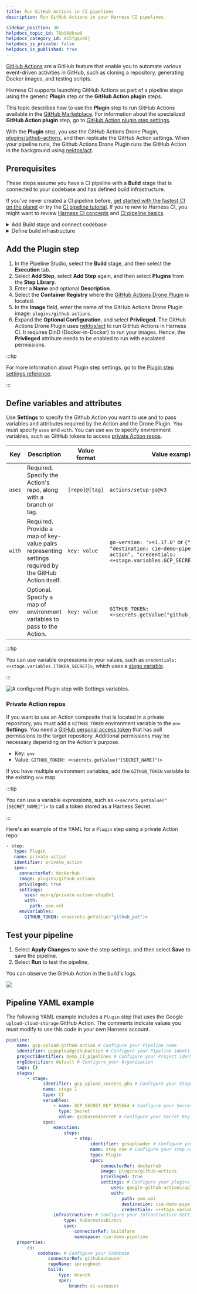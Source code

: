 ```yaml
---
title: Run GitHub Actions in CI pipelines
description: Run GitHub Actions in your Harness CI pipelines.

sidebar_position: 30
helpdocs_topic_id: 7kb90dkxw0
helpdocs_category_id: ei5fgqxb0j
helpdocs_is_private: false
helpdocs_is_published: true
---
```


[GitHub Actions](https://docs.github.com/en/actions/learn-github-actions/understanding-github-actions) are a GitHub feature that enable you to automate various event-driven activities in GitHub, such as cloning a repository, generating Docker images, and testing scripts.

Harness CI supports launching GitHub Actions as part of a pipeline stage using the generic **Plugin** step or the **GitHub Action plugin** steps.

This topic describes how to use the **Plugin** step to run GitHub Actions available in the [GitHub Marketplace](https://github.com/marketplace?category=&query=&type=actions&verification=). For information about the specialized **GitHub Action plugin** step, go to [GitHub Action plugin step settings](../../ci-technical-reference/ci-github-action-step.md).

With the **Plugin** step, you use the GitHub Actions Drone Plugin, [plugins/github-actions](https://github.com/drone-plugins/github-actions), and then replicate the GitHub Action settings. When your pipeline runs, the Github Actions Drone Plugin runs the GitHub Action in the background using [nektos/act](https://github.com/nektos/act).

## Prerequisites

These steps assume you have a CI pipeline with a **Build** stage that is connected to your codebase and has defined build infrastructure.

If you've never created a CI pipeline before, [get started with the fastest CI on the planet](https://developer.harness.io/tutorials/build-code/fastest-ci) or try the [CI pipeline tutorial](../../ci-quickstarts/ci-pipeline-quickstart.md). If you're new to Harness CI, you might want to review [Harness CI concepts](../../ci-quickstarts/ci-concepts.md) and [CI pipeline basics](../../ci-quickstarts/ci-pipeline-basics.md).

<details>
<summary>Add Build stage and connect codebase</summary>

Make sure you have a CI pipeline with a **Build** stage that is connected to your codebase.

To add a **Build** stage to an existing pipeline:
1. Go to the pipeline you want to edit.
2. In the Pipeline Studio, select **Add Stage**, and then select **Build**.
3. Enter a **Stage Name**, enable **Clone Codebase**, and then select **Set Up Stage**.

To check codebase configuration for existing pipelines, select **Codebase** while viewing the pipeline in the Pipeline Studio. For more information about codebase configuration, go to [Create and Configure a Codebase](../codebase-configuration/create-and-configure-a-codebase.md).

</details>

<details>
<summary>Define build infrastructure</summary>

1. In the Pipeline Studio, select the **Build** stage, and then select the **Infrastructure** tab.
2. Define the build farm for the codebase. For more information, go to [Set up build infrastructure](https://developer.harness.io/docs/category/set-up-build-infrastructure).

For more information about stage configuration, go to [CI Build stage settings](../../ci-technical-reference/ci-stage-settings.md).

:::tip

You can use expressions or [Runtime Inputs](../../../platform/20_References/runtime-inputs.md) for **Platform** settings.

:::

</details>

## Add the Plugin step

1. In the Pipeline Studio, select the **Build** stage, and then select the **Execution** tab.
2. Select **Add Step**, select **Add Step** again, and then select **Plugins** from the **Step Library**.
3. Enter a **Name** and optional **Description**.
4. Select the **Container Registry** where the [GitHub Actions Drone Plugin](https://github.com/drone-plugins/github-actions) is located.
5. In the **Image** field, enter the name of the GitHub Actions Drone Plugin image: `plugins/github-actions`.
6. Expand the **Optional Configuration**, and select **Privileged**.
   The GitHub Actions Drone Plugin uses [nektos/act](https://github.com/nektos/act) to run GitHub Actions in Harness CI. It requires DinD (Docker-in-Docker) to run your images. Hence, the **Privileged** attribute needs to be enabled to run with escalated permissions. <!--If you're using local runner or VM build infra, do you need privileged? -->

:::tip

For more information about Plugin step settings, go to the [Plugin step settings reference](../../ci-technical-reference/plugin-step-settings-reference.md).

:::

## Define variables and attributes

Use **Settings** to specify the Github Action you want to use and to pass variables and attributes required by the Action and the Drone Plugin. You must specify `uses` and `with`. You can use `env` to specify environment variables, such as GitHub tokens to access [private Action repos](#private-action-repos).

| Key | Description | Value format | Value example |
| - | - | - | - |
| `uses` | Required. Specify the Action's repo, along with a branch or tag.| `[repo]@[tag]` | `actions/setup-go@v3` |
| `with` | Required. Provide a map of key-value pairs representing settings required by the GitHub Action itself. | `key: value` | `go-version: '>=1.17.0'` or `{"path: pom.xml", "destination: cie-demo-pipeline/github-action", "credentials: <+stage.variables.GCP_SECRET_KEY_BASE64>"}` |
| `env` | Optional. Specify a map of environment variables to pass to the Action. | `key: value` | `GITHUB_TOKEN: <+secrets.getValue("github_pat")>` |

:::tip

You can use variable expressions in your values, such as `credentials: <+stage.variables.[TOKEN_SECRET]>`, which uses a [stage variable](/docs/platform/Pipelines/add-a-stage#option-stage-variables).

:::

![A configured Plugin step with Settings variables.](./static/run-a-git-hub-action-in-cie-03.png)

### Private Action repos

If you want to use an Action composite that is located in a private repository, you must add a `GITHUB_TOKEN` environment variable to the `env` **Settings**. You need a [GitHub personal access token](https://docs.github.com/en/authentication/keeping-your-account-and-data-secure/creating-a-personal-access-token) that has pull permissions to the target repository. Additional permissions may be necessary depending on the Action's purpose.

* Key: `env`
* Value: `GITHUB_TOKEN: <+secrets.getValue("[SECRET_NAME]")>`

If you have multiple environment variables, add the `GITHUB_TOKEN` variable to the existing `env` map.

:::tip

You can use a variable expressions, such as `<+secrets.getValue("[SECRET_NAME]")>` to call a token stored as a Harness Secret.

:::

Here's an example of the YAML for a `Plugin` step using a private Action repo:

```yaml
- step:
   type: Plugin
   name: private action
   identifier: private_action
   spec:
     connectorRef: dockerhub
     image: plugins/github-actions
     privileged: true
     settings:
       uses: myorg/private-action-step@v1
       with:
         path: pom.xml
     envVariables:
       GITHUB_TOKEN: <+secrets.getValue("github_pat")>
```

## Test your pipeline

1. Select **Apply Changes** to save the step settings, and then select **Save** to save the pipeline.
2. Select **Run** to test the pipeline.

You can observe the GitHub Action in the build's logs.

![](./static/run-a-github-action-in-cie-532.png)

## Pipeline YAML example

The following YAML example includes a `Plugin` step that uses the Google `upload-cloud-storage` GitHub Action. The comments indicate values you must modify to use this code in your own Harness account.

```yaml
pipeline:  
    name: gcp-upload-github-action # Configure your Pipeline name  
    identifier: gcpuploadgithubaction # Configure your Pipeline identifier  
    projectIdentifier: Demo_CI_pipelines # Configure your Project identifier  
    orgIdentifier: default # Configure your Organization  
    tags: {}  
    stages:  
        - stage:  
              identifier: gcp_upload_success_gha # Configure your Stage identifier  
              name: stage 1  
              type: CI  
              variables:   
                  - name: GCP_SECRET_KEY_BASE64 # Configure your Secret Key Name  
                    type: Secret  
                    value: gcpbase64secret # Configure your Secret Key Value  
              spec:  
                  execution:  
                      steps:  
                          - step:  
                                identifier: gcsuploader # Configure your step identifier name  
                                name: step one # Configure your step name  
                                type: Plugin  
                                spec:  
                                    connectorRef: dockerhub  
                                    image: plugins/github-actions  
                                    privileged: true  
                                    settings: # Configure your plugins Settings configuration  
                                        uses: google-github-actions/upload-cloud-storage@main  
                                        with:  
                                            path: pom.xml  
                                            destination: cie-demo-pipeline/github-action  
                                            credentials: <+stage.variables.GCP_SECRET_KEY_BASE64>  
                  infrastructure: # Configure your Infrastructure Settings  
                      type: KubernetesDirect  
                      spec:  
                          connectorRef: buildfarm  
                          namespace: cie-demo-pipeline  
    properties:  
        ci:  
            codebase: # Configure your Codebase  
                connectorRef: githubautouser  
                repoName: springboot  
                build:  
                    type: branch  
                    spec:  
                        branch: ci-autouser
```
